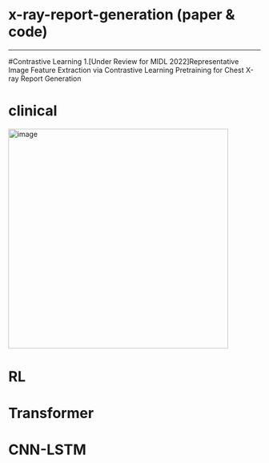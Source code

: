 # x-ray-report-generation (paper & code)
_________________________________________________________________________________
#Contrastive Learning
1.[Under Review for MIDL 2022]Representative Image Feature Extraction via Contrastive Learning Pretraining for Chest X-ray Report Generation

# clinical
<img width="439" alt="image" src="https://user-images.githubusercontent.com/102885188/227195040-be1b5ecb-1e80-48c6-87a0-9948698a2026.png">

# RL

# Transformer

# CNN-LSTM
